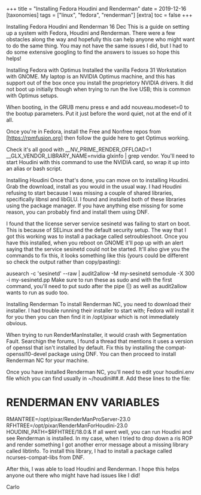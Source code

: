 +++
title = "Installing Fedora Houdini and Renderman"
date = 2019-12-16
[taxonomies]
  tags = ["linux", "fedora", "renderman"]
[extra]
  toc = false
+++


Installing Fedora Houdini and Renderman
16 Dec
This is a guide on setting up a system with Fedora, Houdini and Renderman. There were a few obstacles along the way and hopefully this can help anyone who might want to do the same thing. You may not have the same issues I did, but I had to do some extensive googling to find the answers to issues so hope this helps!

Installing Fedora with Optimus
Installed the vanilla Fedora 31 Workstation with GNOME. My laptop is an NVIDIA Optimus machine, and this has support out of the box once you install the proprietory NVIDIA drivers. It did not boot up initially though when trying to run the live USB; this is common with Optimus setups.

When booting, in the GRUB menu press e and add nouveau.modeset=0 to the bootup parameters. Put it just before the word quiet, not at the end of it all.

Once you're in Fedora, install the Free and Nonfree repos from [https://rpmfusion.org] then follow the guide here to get Optimus working.

Check it's all good with __NV_PRIME_RENDER_OFFLOAD=1 __GLX_VENDOR_LIBRARY_NAME=nvidia glxinfo | grep vendor. You'll need to start Houdini with this command to use the NVIDIA card, so wrap it up into an alias or bash script.

Installing Houdini
Once that's done, you can move on to installing Houdini. Grab the download, install as you would in the usual way. I had Houdini refusing to start because I was missing a couple of shared libraries, specifically libnsl and libGLU. I found and installed both of these libraries using the package manager. If you have anything else missing for some reason, you can probably find and install them using DNF.

I found that the license server service sesinetd was failing to start on boot. This is because of SELinux and the default security setup. The way that I got this working was to install a package called setroubleshoot. Once you have this installed, when you reboot on GNOME it'll pop up with an alert saying that the service sesinetd could not be started. It'll also give you the commands to fix this, it looks something like this (yours could be different so check the output rather than copy/pasting):

  ausearch -c 'sesinetd' --raw | audit2allow -M my-sesinetd
  semodule -X 300 -i my-sesinetd.pp
Make sure to run these as sudo and with the first command, you'll need to put sudo after the pipe (|) as well as audit2allow wants to run as sudo too.

Installing Renderman
To install Renderman NC, you need to download their installer. I had trouble running their installer to start with; Fedora will install it for you then you can then find it in /opt/pixar which is not immediately obvious.

When trying to run RenderManInstaller, it would crash with Segmentation Fault. Searchign the forums, I found a thread that mentions it uses a version of openssl that isn't installed by default. Fix this by installing the compat-openssl10-devel package using DNF. You can then proceed to install Renderman NC for your machine.

Once you have installed Renderman NC, you'll need to edit your houdini.env file which you can find usually in ~/houdini##.#. Add these lines to the file:

  # RENDERMAN ENV VARIABLES
  RMANTREE=/opt/pixar/RenderManProServer-23.0
  RFHTREE=/opt/pixar/RenderManForHoudini-23.0
  HOUDINI_PATH=$RFHTREE/18.0:&
If all went well, you can run Houdini and see Renderman is installed. In my case, when I tried to drop down a ris ROP and render something I got another error message about a missing library called libtinfo. To install this library, I had to install a package called ncurses-compat-libs from DNF.

After this, I was able to load Houdini and Renderman. I hope this helps anyone out there who might have had issues like I did!

Carlo

